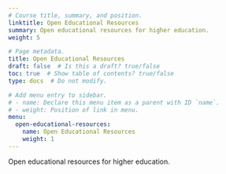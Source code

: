 ```yaml
---
# Course title, summary, and position.
linktitle: Open Educational Resources
summary: Open educational resources for higher education.
weight: 5

# Page metadata.
title: Open Educational Resources
draft: false  # Is this a draft? true/false
toc: true  # Show table of contents? true/false
type: docs  # Do not modify.

# Add menu entry to sidebar.
# - name: Declare this menu item as a parent with ID `name`.
# - weight: Position of link in menu.
menu:
  open-educational-resources:
    name: Open Educational Resources
    weight: 1
---
```


Open educational resources for higher education.
